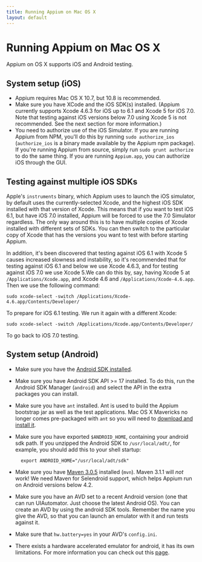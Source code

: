 ```yaml
---
title: Running Appium on Mac OS X
layout: default
---
```


Running Appium on Mac OS X
=======

Appium on OS X supports iOS and Android testing.

<a name="ios"></a>System setup (iOS)
--------

* Appium requires Mac OS X 10.7, but 10.8 is recommended.
* Make sure you have XCode and the iOS SDK(s) installed. (Appium currently
  supports Xcode 4.6.3 for iOS up to 6.1 and Xcode 5 for iOS 7.0. Note that
  testing against iOS versions below 7.0 using Xcode 5 is not recommended. See
  the next section for more information.)
* You need to authorize use of the iOS Simulator. If you are running Appium
  from NPM, you'll do this by running `sudo authorize_ios` (`authorize_ios` is
  a binary made available by the Appium npm package). If you're running Appium
  from source, simply run `sudo grunt authorize` to do the same thing. If you
  are running `Appium.app`, you can authorize iOS through the GUI.

<a name="ios_multiple"></a>Testing against multiple iOS SDKs
-----------

Apple's `instruments` binary, which Appium uses to launch the iOS simulator, by
default uses the currently-selected Xcode, and the highest iOS SDK installed
with that version of Xcode. This means that if you want to test iOS 6.1, but
have iOS 7.0 installed, Appium will be forced to use the 7.0 Simulator
regardless. The only way around this is to have multiple copies of Xcode
installed with different sets of SDKs. You can then switch to the particular
copy of Xcode that has the versions you want to test with before starting
Appium.

In addition, it's been discovered that testing against iOS 6.1 with Xcode
5 causes increased slowness and instability, so it's recommended that for
testing against iOS 6.1 and below we use Xcode 4.6.3, and for testing against
iOS 7.0 we use Xcode 5.We can do this by, say, having Xcode 5 at
`/Applications/Xcode.app`, and Xcode 4.6 and `/Applications/Xcode-4.6.app`.
Then we use the following command:

    sudo xcode-select -switch /Applications/Xcode-4.6.app/Contents/Developer/

To prepare for iOS 6.1 testing. We run it again with a different Xcode:

    sudo xcode-select -switch /Applications/Xcode.app/Contents/Developer/

To go back to iOS 7.0 testing.

<a name="android"></a>System setup (Android)
--------

* Make sure you have the [Android SDK installed](http://developer.android.com/sdk/index.html).
* Make sure you have Android SDK API &gt;= 17 installed. To do this, run the
  Android SDK Manager (`android`) and select the API in the extra packages you can install.
* Make sure you have `ant` installed. Ant is used to build the Appium bootstrap
  jar as well as the test applications. Mac OS X Mavericks no longer comes
  pre-packaged with `ant` so you will need to [download and install it](http://ant.apache.org/bindownload.cgi).
* Make sure you have exported `$ANDROID_HOME`, containing your android sdk
  path. If you unzipped the Android SDK to `/usr/local/adt/`, for example, you
  should add this to your shell startup:

        export ANDROID_HOME="/usr/local/adt/sdk"

* Make sure you have [Maven 3.0.5](http://maven.apache.org/download.cgi) installed (`mvn`). Maven 3.1.1 will _not_ work!
  We need Maven for Selendroid support, which helps Appium run on Android
  versions below 4.2.
* Make sure you have an AVD set to a recent Android version (one that can run
  UIAutomator. Just choose the latest Android OS). You can create an AVD by
  using the android SDK tools. Remember the name you give the AVD, so that you
  can launch an emulator with it and run tests against it.
* Make sure that `hw.battery=yes` in your AVD's `config.ini`.
* There exists a hardware accelerated emulator for android, it has its own
  limitations. For more information you can check out this
  [page](https://github.com/appium/appium/blob/master/docs/android-hax-emulator.md).
